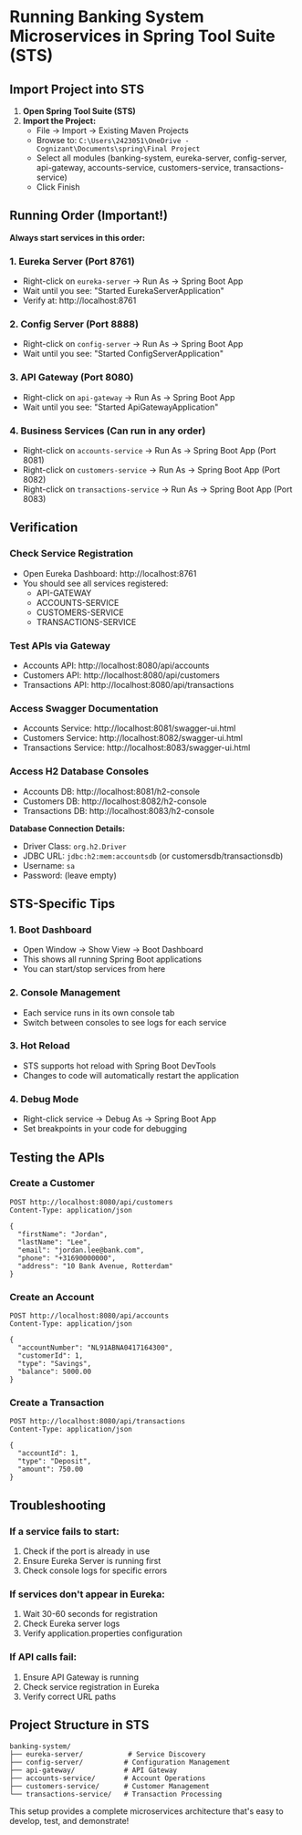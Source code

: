 # Running Banking System Microservices in Spring Tool Suite (STS)

## Import Project into STS

1. **Open Spring Tool Suite (STS)**
2. **Import the Project:**
   - File → Import → Existing Maven Projects
   - Browse to: `C:\Users\2423051\OneDrive - Cognizant\Documents\spring\Final Project`
   - Select all modules (banking-system, eureka-server, config-server, api-gateway, accounts-service, customers-service, transactions-service)
   - Click Finish

## Running Order (Important!)

**Always start services in this order:**

### 1. Eureka Server (Port 8761)
- Right-click on `eureka-server` → Run As → Spring Boot App
- Wait until you see: "Started EurekaServerApplication"
- Verify at: http://localhost:8761

### 2. Config Server (Port 8888)
- Right-click on `config-server` → Run As → Spring Boot App
- Wait until you see: "Started ConfigServerApplication"

### 3. API Gateway (Port 8080)
- Right-click on `api-gateway` → Run As → Spring Boot App
- Wait until you see: "Started ApiGatewayApplication"

### 4. Business Services (Can run in any order)
- Right-click on `accounts-service` → Run As → Spring Boot App (Port 8081)
- Right-click on `customers-service` → Run As → Spring Boot App (Port 8082)
- Right-click on `transactions-service` → Run As → Spring Boot App (Port 8083)

## Verification

### Check Service Registration
- Open Eureka Dashboard: http://localhost:8761
- You should see all services registered:
  - API-GATEWAY
  - ACCOUNTS-SERVICE
  - CUSTOMERS-SERVICE
  - TRANSACTIONS-SERVICE

### Test APIs via Gateway
- Accounts API: http://localhost:8080/api/accounts
- Customers API: http://localhost:8080/api/customers
- Transactions API: http://localhost:8080/api/transactions

### Access Swagger Documentation
- Accounts Service: http://localhost:8081/swagger-ui.html
- Customers Service: http://localhost:8082/swagger-ui.html
- Transactions Service: http://localhost:8083/swagger-ui.html

### Access H2 Database Consoles
- Accounts DB: http://localhost:8081/h2-console
- Customers DB: http://localhost:8082/h2-console
- Transactions DB: http://localhost:8083/h2-console

**Database Connection Details:**
- Driver Class: `org.h2.Driver`
- JDBC URL: `jdbc:h2:mem:accountsdb` (or customersdb/transactionsdb)
- Username: `sa`
- Password: (leave empty)

## STS-Specific Tips

### 1. Boot Dashboard
- Open Window → Show View → Boot Dashboard
- This shows all running Spring Boot applications
- You can start/stop services from here

### 2. Console Management
- Each service runs in its own console tab
- Switch between consoles to see logs for each service

### 3. Hot Reload
- STS supports hot reload with Spring Boot DevTools
- Changes to code will automatically restart the application

### 4. Debug Mode
- Right-click service → Debug As → Spring Boot App
- Set breakpoints in your code for debugging

## Testing the APIs

### Create a Customer
```
POST http://localhost:8080/api/customers
Content-Type: application/json

{
  "firstName": "Jordan",
  "lastName": "Lee",
  "email": "jordan.lee@bank.com",
  "phone": "+31690000000",
  "address": "10 Bank Avenue, Rotterdam"
}
```

### Create an Account
```
POST http://localhost:8080/api/accounts
Content-Type: application/json

{
  "accountNumber": "NL91ABNA0417164300",
  "customerId": 1,
  "type": "Savings",
  "balance": 5000.00
}
```

### Create a Transaction
```
POST http://localhost:8080/api/transactions
Content-Type: application/json

{
  "accountId": 1,
  "type": "Deposit",
  "amount": 750.00
}
```

## Troubleshooting

### If a service fails to start:
1. Check if the port is already in use
2. Ensure Eureka Server is running first
3. Check console logs for specific errors

### If services don't appear in Eureka:
1. Wait 30-60 seconds for registration
2. Check Eureka server logs
3. Verify application.properties configuration

### If API calls fail:
1. Ensure API Gateway is running
2. Check service registration in Eureka
3. Verify correct URL paths

## Project Structure in STS
```
banking-system/
├── eureka-server/           # Service Discovery
├── config-server/          # Configuration Management
├── api-gateway/            # API Gateway
├── accounts-service/       # Account Operations
├── customers-service/      # Customer Management
└── transactions-service/   # Transaction Processing
```

This setup provides a complete microservices architecture that's easy to develop, test, and demonstrate!

